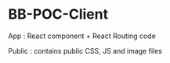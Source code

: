 # BB-POC-Client 

App : React component + React Routing code 

Public : contains public CSS, JS and image files
